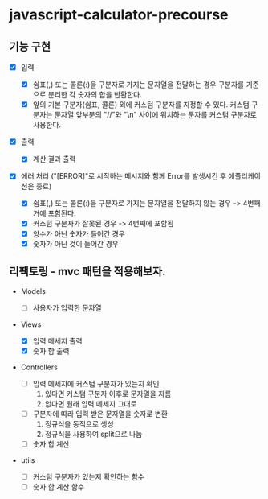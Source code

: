 # javascript-calculator-precourse

## 기능 구현

- [x] 입력

  - [x] 쉼표(,) 또는 콜론(:)을 구분자로 가지는 문자열을 전달하는 경우 구분자를 기준으로 분리한 각 숫자의 합을 반환한다.
  - [x] 앞의 기본 구분자(쉼표, 콜론) 외에 커스텀 구분자를 지정할 수 있다. 커스텀 구분자는 문자열 앞부분의 "//"와 "\n" 사이에 위치하는 문자를 커스텀 구분자로 사용한다.

- [x] 출력

  - [x] 계산 결과 출력

- [x] 에러 처리 ("[ERROR]"로 시작하는 메시지와 함께 Error를 발생시킨 후 애플리케이션은 종료)
  - [x] 쉼표(,) 또는 콜론(:)을 구분자로 가지는 문자열을 전달하지 않는 경우 -> 4번째 거에 포함된다.
  - [x] 커스텀 구분자가 잘못된 경우 -> 4번째에 포함됨
  - [x] 양수가 아닌 숫자가 들어간 경우
  - [x] 숫자가 아닌 것이 들어간 경우

## 리팩토링 - mvc 패턴을 적용해보자.

- Models

  - [ ] 사용자가 입력한 문자열

- Views

  - [x] 입력 메세지 출력
  - [x] 숫자 합 출력

- Controllers

  - [ ] 입력 메세지에 커스텀 구분자가 있는지 확인
    1. 있다면 커스텀 구분자 이후로 문자열을 자름
    2. 없다면 원래 입력 메세지 그대로
  - [ ] 구분자에 따라 입력 받은 문자열을 숫자로 변환
    1. 정규식을 동적으로 생성
    2. 정규식을 사용하여 split으로 나눔
  - [ ] 숫자 합 계산

- utils
  - [ ] 커스텀 구분자가 있는지 확인하는 함수
  - [ ] 숫자 합 계산 함수
